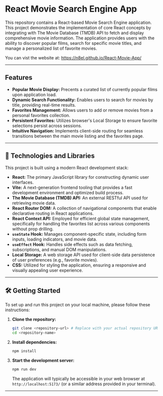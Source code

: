 # React Movie Search Engine App

This repository contains a React-based Movie Search Engine application. This project demonstrates the implementation of core React concepts by integrating with The Movie Database (TMDB) API to fetch and display comprehensive movie information. The application provides users with the ability to discover popular films, search for specific movie titles, and manage a personalized list of favorite movies.

You can vist the website at: https://n8el.github.io/React-Movie-App/

---

## Features

* **Popular Movie Display:** Precents a curated list of currently popular films upon application load.
* **Dynamic Search Functionality:** Enables users to search for movies by title, providing real-time results.
* **Favorites Management:** Allows users to add or remove movies from a personal favorites collection.
* **Persistent Favorites:** Utilizes browser's Local Storage to ensure favorite selections persist across sessions.
* **Intuitive Navigation:** Implements client-side routing for seamless transitions between the main movie listing and the favorites page.

---

## 🚀 Technologies and Libraries

This project is built using a modern React development stack:

* **React:** The primary JavaScript library for constructing dynamic user interfaces.
* **Vite:** A next-generation frontend tooling that provides a fast development environment and optimized build process.
* **The Movie Database (TMDB) API:** An external RESTful API used for retrieving movie data.
* **React Router DOM:** A collection of navigational components that enable declarative routing in React applications.
* **React Context API:** Employed for efficient global state management, specifically for handling the favorites list across various components without prop drilling.
* **`useState` Hook:** Manages component-specific state, including form inputs, loading indicators, and movie data.
* **`useEffect` Hook:** Handles side effects such as data fetching, subscriptions, and manual DOM manipulations.
* **Local Storage:** A web storage API used for client-side data persistence of user preferences (e.g., favorite movies).
* **CSS:** Utilized for styling the application, ensuring a responsive and visually appealing user experience.

---

## 🛠️ Getting Started

To set up and run this project on your local machine, please follow these instructions:

1.  **Clone the repository:**
    ```bash
    git clone <repository-url> # Replace with your actual repository URL
    cd <repository-name>
    ```
2.  **Install dependencies:**
    ```bash
    npm install
    ```
3.  **Start the development server:**
    ```bash
    npm run dev
    ```
    The application will typically be accessible in your web browser at `http://localhost:5173/` (or a similar address provided in your terminal).

---
